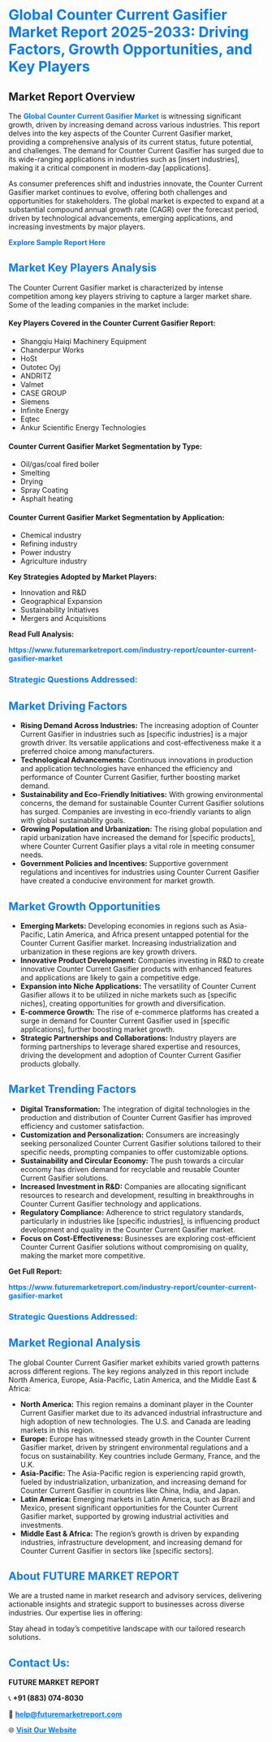 <h1 style="color: #007BFF;">Global Counter Current Gasifier Market Report 2025-2033: Driving Factors, Growth Opportunities, and Key Players</h1>

<section id="overview">
<h2>Market Report Overview</h2>
<p>The <a href="https://www.futuremarketreport.com/industry-report/counter-current-gasifier-market" style="color: #007BFF; text-decoration: none;"><strong>Global Counter Current Gasifier Market</strong></a> is witnessing significant growth, driven by increasing demand across various industries. This report delves into the key aspects of the Counter Current Gasifier market, providing a comprehensive analysis of its current status, future potential, and challenges. The demand for Counter Current Gasifier has surged due to its wide-ranging applications in industries such as [insert industries], making it a critical component in modern-day [applications].</p>
<p>As consumer preferences shift and industries innovate, the Counter Current Gasifier market continues to evolve, offering both challenges and opportunities for stakeholders. The global market is expected to expand at a substantial compound annual growth rate (CAGR) over the forecast period, driven by technological advancements, emerging applications, and increasing investments by major players.</p>
</section>

<section id="overview">
<p><a href="https://www.futuremarketreport.com/request-sample/reportId=92373" style="color: #007BFF; text-decoration: none;"><strong>Explore Sample Report Here</strong></a></p>
</section>

<section id="key-players">
<h2 style="color: #007BFF;">Market Key Players Analysis</h2>
<p>The Counter Current Gasifier market is characterized by intense competition among key players striving to capture a larger market share. Some of the leading companies in the market include:</p>
<h4>Key Players Covered in the Counter Current Gasifier Report:</h4>
<ul><li>Shangqiu Haiqi Machinery Equipment</li><li>Chanderpur Works</li><li>HoSt</li><li>Outotec Oyj</li><li>ANDRITZ</li><li>Valmet</li><li>CASE GROUP</li><li>Siemens</li><li>Infinite Energy</li><li>Eqtec</li><li>Ankur Scientific Energy Technologies</li></ul>
<h4>Counter Current Gasifier Market Segmentation by Type:</h4>
<ul><li>Oil/gas/coal fired boiler</li><li>Smelting</li><li>Drying</li><li>Spray Coating</li><li>Asphalt heating</li></ul>

<h4>Counter Current Gasifier Market Segmentation by Application:</h4>
<ul><li>Chemical industry</li><li>Refining industry</li><li>Power industry</li><li>Agriculture industry</li></ul>
<p><strong>Key Strategies Adopted by Market Players:</strong></p>
<ul>
<li>Innovation and R&D</li>
<li>Geographical Expansion</li>
<li>Sustainability Initiatives</li>
<li>Mergers and Acquisitions</li>
</ul>
</section>

<section>
<p><strong>Read Full Analysis: </strong></p><a href="https://www.futuremarketreport.com/industry-report/counter-current-gasifier-market" style="color: #007BFF; text-decoration: none;"><strong>https://www.futuremarketreport.com/industry-report/counter-current-gasifier-market</strong></a>
<h3 style="color: #007BFF;">Strategic Questions Addressed:</h3>
</section>

<section id="driving-factors">
<h2 style="color: #007BFF;">Market Driving Factors</h2>
<ul>
<li><strong>Rising Demand Across Industries:</strong> The increasing adoption of Counter Current Gasifier in industries such as [specific industries] is a major growth driver. Its versatile applications and cost-effectiveness make it a preferred choice among manufacturers.</li>
<li><strong>Technological Advancements:</strong> Continuous innovations in production and application technologies have enhanced the efficiency and performance of Counter Current Gasifier, further boosting market demand.</li>
<li><strong>Sustainability and Eco-Friendly Initiatives:</strong> With growing environmental concerns, the demand for sustainable Counter Current Gasifier solutions has surged. Companies are investing in eco-friendly variants to align with global sustainability goals.</li>
<li><strong>Growing Population and Urbanization:</strong> The rising global population and rapid urbanization have increased the demand for [specific products], where Counter Current Gasifier plays a vital role in meeting consumer needs.</li>
<li><strong>Government Policies and Incentives:</strong> Supportive government regulations and incentives for industries using Counter Current Gasifier have created a conducive environment for market growth.</li>
</ul>
</section>

<section id="growth-opportunities">
<h2 style="color: #007BFF;">Market Growth Opportunities</h2>
<ul>
<li><strong>Emerging Markets:</strong> Developing economies in regions such as Asia-Pacific, Latin America, and Africa present untapped potential for the Counter Current Gasifier market. Increasing industrialization and urbanization in these regions are key growth drivers.</li>
<li><strong>Innovative Product Development:</strong> Companies investing in R&D to create innovative Counter Current Gasifier products with enhanced features and applications are likely to gain a competitive edge.</li>
<li><strong>Expansion into Niche Applications:</strong> The versatility of Counter Current Gasifier allows it to be utilized in niche markets such as [specific niches], creating opportunities for growth and diversification.</li>
<li><strong>E-commerce Growth:</strong> The rise of e-commerce platforms has created a surge in demand for Counter Current Gasifier used in [specific applications], further boosting market growth.</li>
<li><strong>Strategic Partnerships and Collaborations:</strong> Industry players are forming partnerships to leverage shared expertise and resources, driving the development and adoption of Counter Current Gasifier products globally.</li>
</ul>
</section>

<section id="trending-factors">
<h2 style="color: #007BFF;">Market Trending Factors</h2>
<ul>
<li><strong>Digital Transformation:</strong> The integration of digital technologies in the production and distribution of Counter Current Gasifier has improved efficiency and customer satisfaction.</li>
<li><strong>Customization and Personalization:</strong> Consumers are increasingly seeking personalized Counter Current Gasifier solutions tailored to their specific needs, prompting companies to offer customizable options.</li>
<li><strong>Sustainability and Circular Economy:</strong> The push towards a circular economy has driven demand for recyclable and reusable Counter Current Gasifier solutions.</li>
<li><strong>Increased Investment in R&D:</strong> Companies are allocating significant resources to research and development, resulting in breakthroughs in Counter Current Gasifier technology and applications.</li>
<li><strong>Regulatory Compliance:</strong> Adherence to strict regulatory standards, particularly in industries like [specific industries], is influencing product development and quality in the Counter Current Gasifier market.</li>
<li><strong>Focus on Cost-Effectiveness:</strong> Businesses are exploring cost-efficient Counter Current Gasifier solutions without compromising on quality, making the market more competitive.</li>
</ul>
</section>

<section>
<p><strong>Get Full Report: </strong></p><a href="https://www.futuremarketreport.com/industry-report/counter-current-gasifier-market" style="color: #007BFF; text-decoration: none;"><strong>https://www.futuremarketreport.com/industry-report/counter-current-gasifier-market</strong></a>
<h3 style="color: #007BFF;">Strategic Questions Addressed:</h3>
</section>


<section id="regional-analysis">
<h2 style="color: #007BFF;">Market Regional Analysis</h2>
<p>The global Counter Current Gasifier market exhibits varied growth patterns across different regions. The key regions analyzed in this report include North America, Europe, Asia-Pacific, Latin America, and the Middle East & Africa:</p>
<ul>
<li><strong>North America:</strong> This region remains a dominant player in the Counter Current Gasifier market due to its advanced industrial infrastructure and high adoption of new technologies. The U.S. and Canada are leading markets in this region.</li>
<li><strong>Europe:</strong> Europe has witnessed steady growth in the Counter Current Gasifier market, driven by stringent environmental regulations and a focus on sustainability. Key countries include Germany, France, and the U.K.</li>
<li><strong>Asia-Pacific:</strong> The Asia-Pacific region is experiencing rapid growth, fueled by industrialization, urbanization, and increasing demand for Counter Current Gasifier in countries like China, India, and Japan.</li>
<li><strong>Latin America:</strong> Emerging markets in Latin America, such as Brazil and Mexico, present significant opportunities for the Counter Current Gasifier market, supported by growing industrial activities and investments.</li>
<li><strong>Middle East & Africa:</strong> The region’s growth is driven by expanding industries, infrastructure development, and increasing demand for Counter Current Gasifier in sectors like [specific sectors].</li>
</ul>
</section>

<footer>
<h2 style="color: #007BFF;">About FUTURE MARKET REPORT</h2>
<p>We are a trusted name in market research and advisory services, delivering actionable insights and strategic support to businesses across diverse industries. Our expertise lies in offering:</p>

<p>Stay ahead in today’s competitive landscape with our tailored research solutions.</p>

<h2 style="color: #007BFF;">Contact Us:</h2>
<p><strong>FUTURE MARKET REPORT</strong></p>
<p>📞 <strong>+91 (883) 074-8030</strong></p>
<p>📧 <strong><a href="mailto:help@futuremarketreport.com" style="color: #007BFF;">help@futuremarketreport.com</a></strong></p>
<p>🌐 <strong><a href="https://www.futuremarketreport.com/" style="color: #007BFF;">Visit Our Website</a></strong></p>
</footer>